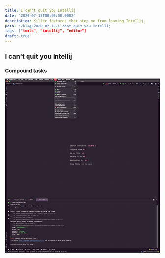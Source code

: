 ```yaml
---
title: I can't quit you Intellij
date: "2020-07-13T00:00:00.000Z"
description: Killer features that stop me from leaving Intellij.
path: "/blog/2020-07-13/i-cant-quit-you-intellij
tags: ["tools", "intellij", "editor"]
draft: true
---
```


## I can't quit you Intellij

### Compound tasks

![](compound-tasks.gif)
